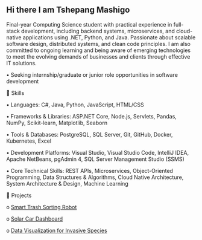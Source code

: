 ## Hi there I am Tshepang Mashigo

Final-year Computing Science student with practical experience in full-stack development, including backend systems, microservices, and cloud-native applications using .NET, Python, and Java. Passionate about scalable software design, distributed systems, and clean code principles. I am also committed to ongoing learning and being aware of emerging technologies to meet the evolving demands of businesses and clients through effective IT solutions.

•      Seeking internship/graduate or junior role opportunities in software development 

🚀 Skills

• Languages: C#, Java, Python, JavaScript, HTML/CSS 

• Frameworks & Libraries: ASP.NET Core, Node.js, Servlets, Pandas, NumPy, Scikit-learn, Matplotlib, Seaborn
 
• Tools & Databases: PostgreSQL, SQL Server, Git, GitHub, Docker, Kubernetes, Excel 

• Development Platforms: Visual Studio, Visual Studio Code, IntelliJ IDEA, Apache NetBeans, pgAdmin 4, SQL Server Management Studio (SSMS) 

• Core Technical Skills: REST APIs, Microservices, Object-Oriented Programming, Data Structures & Algorithms, Cloud Native Architecture, System Architecture & Design, Machine Learning

 📂 Projects

o         [Smart Trash Sorting Robot](https://github.com/username/smart-trash-robot) 

o         [Solar Car Dashboard](https://github.com/username/solar-car) 

o         [Data Visualization for Invasive Species](https://github.com/username/data-viz-invasive) 
